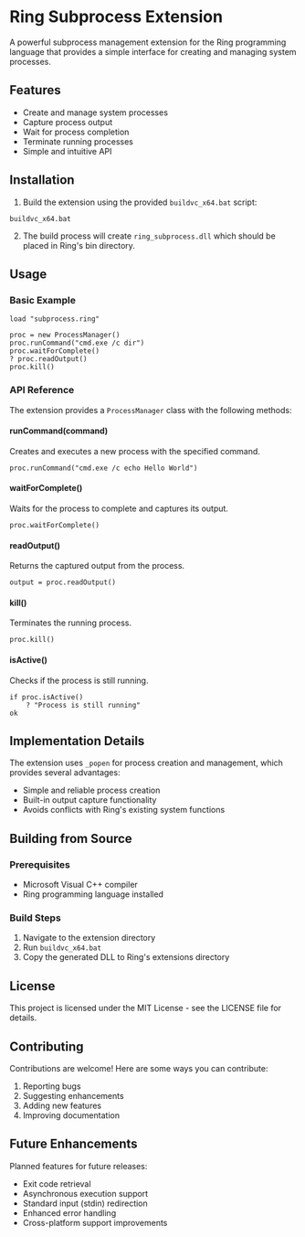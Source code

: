 # Ring Subprocess Extension

A powerful subprocess management extension for the Ring programming language that provides a simple interface for creating and managing system processes.

## Features

- Create and manage system processes
- Capture process output
- Wait for process completion
- Terminate running processes
- Simple and intuitive API

## Installation

1. Build the extension using the provided `buildvc_x64.bat` script:
```batch
buildvc_x64.bat
```

2. The build process will create `ring_subprocess.dll` which should be placed in Ring's bin directory.

## Usage

### Basic Example

```ring
load "subprocess.ring"

proc = new ProcessManager()
proc.runCommand("cmd.exe /c dir")
proc.waitForComplete()
? proc.readOutput()
proc.kill()
```

### API Reference

The extension provides a `ProcessManager` class with the following methods:

#### runCommand(command)
Creates and executes a new process with the specified command.
```ring
proc.runCommand("cmd.exe /c echo Hello World")
```

#### waitForComplete()
Waits for the process to complete and captures its output.
```ring
proc.waitForComplete()
```

#### readOutput()
Returns the captured output from the process.
```ring
output = proc.readOutput()
```

#### kill()
Terminates the running process.
```ring
proc.kill()
```

#### isActive()
Checks if the process is still running.
```ring
if proc.isActive()
    ? "Process is still running"
ok
```

## Implementation Details

The extension uses `_popen` for process creation and management, which provides several advantages:
- Simple and reliable process creation
- Built-in output capture functionality
- Avoids conflicts with Ring's existing system functions

## Building from Source

### Prerequisites
- Microsoft Visual C++ compiler
- Ring programming language installed

### Build Steps
1. Navigate to the extension directory
2. Run `buildvc_x64.bat`
3. Copy the generated DLL to Ring's extensions directory

## License

This project is licensed under the MIT License - see the LICENSE file for details.

## Contributing

Contributions are welcome! Here are some ways you can contribute:
1. Reporting bugs
2. Suggesting enhancements
3. Adding new features
4. Improving documentation

## Future Enhancements

Planned features for future releases:
- Exit code retrieval
- Asynchronous execution support
- Standard input (stdin) redirection
- Enhanced error handling
- Cross-platform support improvements
